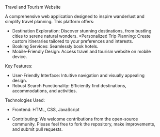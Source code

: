 Travel and Tourism Website

A comprehensive web application designed to inspire wanderlust and simplify travel planning. This platform offers:
* Destination Exploration: Discover stunning destinations, from bustling cities to serene natural wonders.
*Personalized Trip Planning: Create custom itineraries tailored to your preferences and interests.
* Booking Services: Seamlessly book hotels.
* Mobile-Friendly Design: Access travel and tourism website on mobile device.
  
Key Features:
* User-Friendly Interface: Intuitive navigation and visually appealing design.
* Robust Search Functionality: Efficiently find destinations, accommodations, and activities.
  
Technologies Used:
 * Frontend: HTML, CSS, JavaScript

 * Contributing:
We welcome contributions from the open-source community. Please feel free to fork the repository, make improvements, and submit pull requests.
